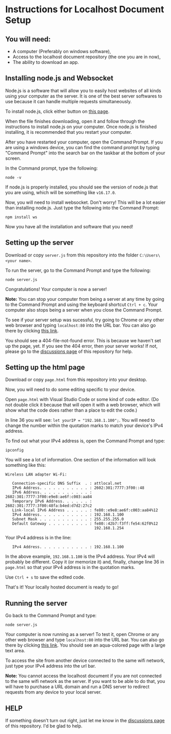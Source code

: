 # Instructions for Localhost Document Setup

## You will need:
 - A computer (Preferably on windows software),
 - Access to the localhost document repository (the one you are in now),
 - The ability to download an app.

## Installing node.js and Websocket
Node.js is a software that will allow you to easily host websites of all kinds using your computer as the server.  It is one of the best server softwares to use because it can handle multiple requests simultaneously.

To install node.js, click either button on [this page](https://nodejs.org/).

When the file finishes downloading, open it and follow through the instructions to install node.js on your computer.  Once node.js is finished installing, it is recommended that you restart your computer.

After you have restarted your computer, open the Command Prompt.  If you are using a windows device, you can find the command prompt by typing "Command Prompt" into the search bar on the taskbar at the bottom of your screen.

In the Command prompt, type the following:
```
node -v
```

If node.js is properly installed, you should see the version of node.js that you are using, which will be something like `v16.17.0`.

Now, you will need to install websocket.  Don't worry!  This will be a lot easier than installing node.js.  Just type the following into the Command Prompt:
```
npm install ws
```

Now you have all the installation and software that you need!

## Setting up the server
Download or copy `server.js` from this repository into the folder `C:\Users\<your name>`.

To run the server, go to the Command Prompt and type the following:
```
node server.js
```

Congratulations!  Your computer is now a server!

**Note:** You can stop your computer from being a server at any time by going to the Command Prompt and using the keyboard shortcut `Ctrl + c`.  Your computer also stops being a server when you close the Command Prompt.

To see if your server setup was sucessful, try going to Chrome or any other web browser and typing `localhost:80` into the URL bar.  You can also go there by clicking [this link](http://localhost:80).

You should see a 404-file-not-found error.  This is because we haven't set up the page, yet.  If you see the 404 error, then your server works!  If not, please go to the [discussions page](https://github.com/WesleyMcGinn/Localhost-Document/discussions/1) of this repository for help.

## Setting up the html page
Download or copy `page.html` from this repository into your desktop.

Now, you will need to do some editing specific to your device.

Open `page.html` with Visual Studio Code or some kind of code editor.  (Do not double click it because that will open it with a web browser, which will show what the code does rather than a place to edit the code.)

In line 36 you will see: `let yourIP = "192.168.1.100";`.  You will need to change the number within the quotation marks to match your device's IPv4 address.

To find out what your IPv4 address is, open the Command Prompt and type:
```
ipconfig
```

You will see a lot of information.  One section of the information will look something like this:
```
Wireless LAN adapter Wi-Fi:

   Connection-specific DNS Suffix  . : attlocal.net
   IPv6 Address. . . . . . . . . . . : 2602:301:7777:3f00::48
   IPv6 Address. . . . . . . . . . . : 2602:301:7777:3f00:e9e8:ae6f:c003:aa84
   Temporary IPv6 Address. . . . . . : 2602:301:7777:3f00:48fa:b4ed:d7d2:27c2
   Link-local IPv6 Address . . . . . : fe80::e9e8:ae6f:c003:aa84%12
   IPv4 Address. . . . . . . . . . . : 192.168.1.100
   Subnet Mask . . . . . . . . . . . : 255.255.255.0
   Default Gateway . . . . . . . . . : fe80::42b7:f3ff:fe54:62f0%12
                                       192.168.1.254
```

Your IPv4 address is in the line:
```
   IPv4 Address. . . . . . . . . . . : 192.168.1.100
```

In the above example, `192.168.1.100` is the IPv4 address.  Your IPv4 will probably be different.  Copy it (or memorize it) and, finally, change line 36 in `page.html` so that your IPv4 address is in the quotation marks.

Use `Ctrl + s` to save the edited code.

That's it!  Your locally hosted document is ready to go!

## Running the server
Go back to the Command Prompt and type:
```
node server.js
```

Your computer is now running as a server!  To test it, open Chrome or any other web browser and type `localhost:80` into the URL bar.  You can also go there by clicking [this link](http://localhost:80).  You should see an aqua-colored page with a large text area.

To access the site from another device connected to the same wifi network, just type your IPv4 address into the url bar.

**Note:** You cannot access the localhost document if you are not connected to the same wifi network as the server.  If you want to be able to do that, you will have to purchase a URL domain and run a DNS server to redirect requests from any device to your local server.

## HELP
If something doesn't turn out right, just let me know in the [discussions page](https://github.com/WesleyMcGinn/Localhost-Document/discussions/1) of this repository.  I'd be glad to help.
